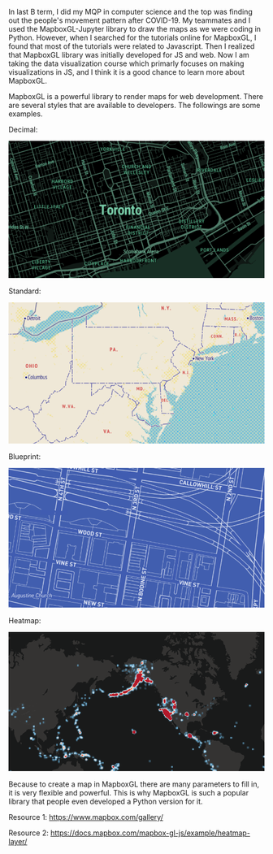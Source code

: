 In last B term, I did my MQP in computer science and the top was finding out the people's movement pattern after COVID-19. 
My teammates and I used the MapboxGL-Jupyter library to draw the maps as we were coding in Python.
However, when I searched for the tutorials online for MapboxGL, I found that most of
the tutorials were related to Javascript. Then I realized that MapboxGL library was
initially developed for JS and web. Now I am taking the data visualization course which
primarly focuses on making visualizations in JS, and I think it is a good chance to learn
more about MapboxGL.

MapboxGL is a powerful library to render maps for web development. There are several
styles that are available to developers. The followings are some examples.

Decimal:

![](images/decimal.png)

Standard:

![](images/standard.png)

Blueprint:

![](images/blueprint.png)

Heatmap:

![](images/heat.png)

Because to create a map in MapboxGL there are many parameters to fill in, it is very
flexible and powerful. This is why MapboxGL is such a popular library that people even
developed a Python version for it.


Resource 1: https://www.mapbox.com/gallery/

Resource 2: https://docs.mapbox.com/mapbox-gl-js/example/heatmap-layer/
